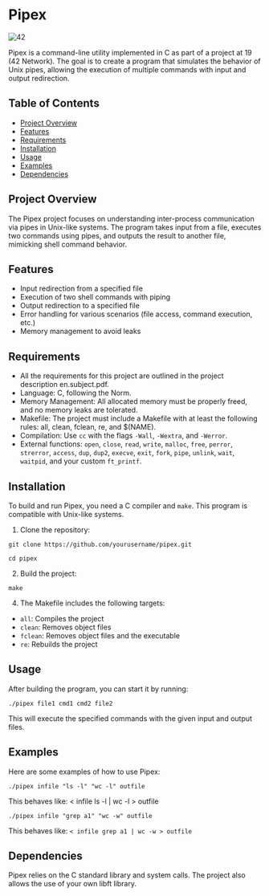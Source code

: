 # Pipex
![42](https://img.shields.io/badge/School-42-black?style=flat-square&logo=42)

Pipex is a command-line utility implemented in C as part of a project at 19 (42 Network). The goal is to create a program that simulates the behavior of Unix pipes, allowing the execution of multiple commands with input and output redirection.

## Table of Contents

- [Project Overview](#project-overview)
- [Features](#features)
- [Requirements](#requirements)
- [Installation](#installation)
- [Usage](#usage)
- [Examples](#examples)
- [Dependencies](#dependencies)

## Project Overview

The Pipex project focuses on understanding inter-process communication via pipes in Unix-like systems. The program takes input from a file, executes two commands using pipes, and outputs the result to another file, mimicking shell command behavior.

## Features

- Input redirection from a specified file
- Execution of two shell commands with piping
- Output redirection to a specified file
- Error handling for various scenarios (file access, command execution, etc.)
- Memory management to avoid leaks

## Requirements

- All the requirements for this project are outlined in the project description en.subject.pdf.
- Language: C, following the Norm.
- Memory Management: All allocated memory must be properly freed, and no memory leaks are tolerated.
- Makefile: The project must include a Makefile with at least the following rules: all, clean, fclean, re, and $(NAME).
- Compilation: Use `cc` with the flags `-Wall`, `-Wextra`, and `-Werror`.
- External functions: `open`, `close`, `read`, `write`, `malloc`, `free`, `perror`, `strerror`, `access`, `dup`, `dup2`, `execve`, `exit`, `fork`, `pipe`, `unlink`, `wait`, `waitpid`, and your custom `ft_printf`.

## Installation

To build and run Pipex, you need a C compiler and `make`. This program is compatible with Unix-like systems.

1. Clone the repository:
```
git clone https://github.com/yourusername/pipex.git
```
```
cd pipex
```
2. Build the project:
```
make
```

4. The Makefile includes the following targets:
- `all`: Compiles the project
- `clean`: Removes object files
- `fclean`: Removes object files and the executable
- `re`: Rebuilds the project

## Usage

After building the program, you can start it by running:
```
./pipex file1 cmd1 cmd2 file2
```
This will execute the specified commands with the given input and output files.

## Examples

Here are some examples of how to use Pipex:
```
./pipex infile "ls -l" "wc -l" outfile
```
This behaves like: < infile ls -l | wc -l > outfile
```
./pipex infile "grep a1" "wc -w" outfile
```
This behaves like: ```< infile grep a1 | wc -w > outfile```

## Dependencies

Pipex relies on the C standard library and system calls. The project also allows the use of your own libft library.

